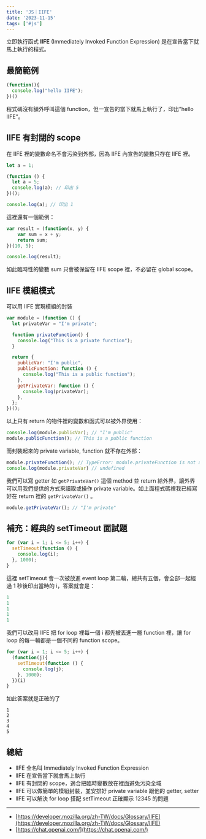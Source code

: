 ```yaml
---
title: 'JS｜IIFE'
date: '2023-11-15'
tags: ['#js']
---
```


立即執行函式 **IIFE** (Immediately Invoked Function Expression) 是在宣告當下就馬上執行的程式。

## 最簡範例

```jsx
(function(){
  console.log("hello IIFE");
})()
```

程式碼沒有額外呼叫這個 function，但一宣告的當下就馬上執行了，印出”hello IIFE”。

## IIFE 有封閉的 scope

在 IIFE 裡的變數命名不會污染到外部，因為 IIFE 內宣告的變數只存在 IIFE 裡。

```jsx
let a = 1;

(function () {
  let a = 5;
  console.log(a); // 印出 5
})();

console.log(a); // 印出 1
```

這裡還有一個範例：

```jsx
var result = (function(x, y) {
    var sum = x + y;
    return sum;
})(10, 5);

console.log(result);
```

如此臨時性的變數 sum 只會被保留在 IIFE scope 裡，不必留在 global scope。

## IIFE 模組模式

可以用 IIFE 實現模組的封裝

```jsx
var module = (function () {
  let privateVar = "I'm private";

  function privateFunction() {
    console.log("This is a private function");
  }

  return {
    publicVar: "I'm public",
    publicFunction: function () {
      console.log("This is a public function");
    },
    getPrivateVar: function () {
      console.log(privateVar);
    },
  };
})();
```

以上只有 return 的物件裡的變數和函式可以被外界使用：

```jsx
console.log(module.publicVar); // "I'm public"
module.publicFunction(); // This is a public function
```

而封裝起來的 private variable, function 就不存在外部：

```jsx
module.privateFunction(); // TypeError: module.privateFunction is not a function
console.log(module.privateVar) // undefined
```

我們可以寫 getter 如 `getPrivateVar()` 這個 method 並 return 給外界，讓外界可以用我們提供的方式來讀取或操作 private variable。如上面程式碼裡我已經寫好在 return 裡的  `getPrivateVar()` 。

```jsx
module.getPrivateVar(); // "I'm private"
```

## 補充：經典的 setTimeout 面試題

```jsx
for (var i = 1; i <= 5; i++) {
  setTimeout(function () {
    console.log(i);
  }, 1000);
}
```

這裡 setTimeout 會一次被放進 event loop 第二輪，總共有五個，會全部一起經過 1 秒後印出當時的 i，答案就會是：

```jsx
1 
1 
1 
1 
1
```

我們可以改用 IIFE 把 for loop 裡每一個 i 都先被丟進一層 function 裡，讓 for loop 的每一輪都是一個不同的 function scope。

```jsx
for (var i = 1; i <= 5; i++) {
  (function(j){
    setTimeout(function () {
      console.log(j);
    }, 1000);
  })(i)
}
```

如此答案就是正確的了

```
1
2
3
4
5
```

## 總結

- IIFE 全名叫 Immediately Invoked Function Expression
- IIFE 在宣告當下就會馬上執行
- IIFE 有封閉的 scope，適合把臨時變數放在裡面避免污染全域
- IIFE 可以做簡單的模組封裝，並安排好 private variable 跟他的 getter, setter
- IIFE 可以解決 for loop 搭配 setTimeout 正確顯示 12345 的問題

---

- [https://developer.mozilla.org/zh-TW/docs/Glossary/IIFE](https://developer.mozilla.org/zh-TW/docs/Glossary/IIFE)
- [https://chat.openai.com/](https://chat.openai.com/)
